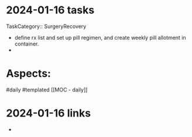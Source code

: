 
# 2024-01-16 tasks
TaskCategory:: SurgeryRecovery
- define rx list and set up pill regimen, and create weekly pill allotment in container.
- 

# Aspects:
#daily #templated
[[MOC - daily]]

# 2024-01-16 links
- 


